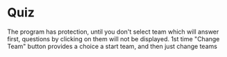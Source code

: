# Quiz
The program has protection, until you don't select team which will answer first, questions by clicking on them will not be displayed. 1st time "Change Team" button provides a choice a start team, and then just change teams
